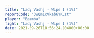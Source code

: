 ```yaml
---
title: "Lady Vashj - Wipe 1 (1%)"
reportCode: "3wQm1cVkab6YKLzt"
player: "Bøømba"
fight: "Lady Vashj - Wipe 1 (1%)"
date: 2021-09-26T18:56:24.204000+00:00
---
```


